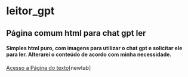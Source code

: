# leitor_gpt
## Página comum html para chat gpt ler

#### Simples html puro, com imagens para utilizar o chat gpt e solicitar ele para ler. Alterarei o conteúdo de acordo com minha necessidade.

[Acesso a Página do texto]([https://myawesome.link](https://itslevictor.github.io/leitor_gpt/))[newtab]
